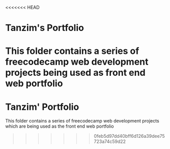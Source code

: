 <<<<<<< HEAD
# Tanzim's Portfolio
This folder contains a series of freecodecamp web development projects being used as front end web portfolio
=======
# Tanzim' Portfolio
This folder contains a series of freecodecamp web development projects which are being used as the front end web portfolio

>>>>>>> 0feb5d97dd40bff6d126a39dee75723a74c59d22
